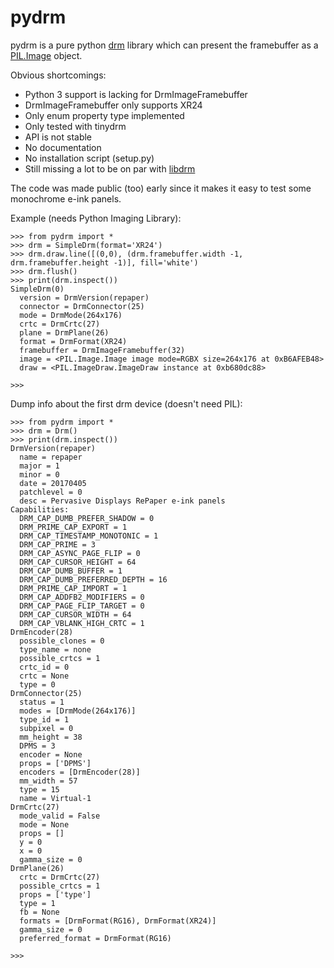 pydrm
=====

pydrm is a pure python [drm](https://dri.freedesktop.org/docs/drm/gpu/drm-uapi.html) library which can present the framebuffer as a [PIL.Image](https://pillow.readthedocs.io/en/latest/reference/Image.html) object.

Obvious shortcomings:
- Python 3 support is lacking for DrmImageFramebuffer
- DrmImageFramebuffer only supports XR24
- Only enum property type implemented
- Only tested with tinydrm
- API is not stable
- No documentation
- No installation script (setup.py)
- Still missing a lot to be on par with [libdrm](https://cgit.freedesktop.org/mesa/drm)

The code was made public (too) early since it makes it easy to test some monochrome e-ink panels.

Example (needs Python Imaging Library):
```
>>> from pydrm import *
>>> drm = SimpleDrm(format='XR24')
>>> drm.draw.line([(0,0), (drm.framebuffer.width -1, drm.framebuffer.height -1)], fill='white')
>>> drm.flush()
>>> print(drm.inspect())
SimpleDrm(0)
  version = DrmVersion(repaper)
  connector = DrmConnector(25)
  mode = DrmMode(264x176)
  crtc = DrmCrtc(27)
  plane = DrmPlane(26)
  format = DrmFormat(XR24)
  framebuffer = DrmImageFramebuffer(32)
  image = <PIL.Image.Image image mode=RGBX size=264x176 at 0xB6AFEB48>
  draw = <PIL.ImageDraw.ImageDraw instance at 0xb680dc88>

>>>

```

Dump info about the first drm device (doesn't need PIL):
```
>>> from pydrm import *
>>> drm = Drm()
>>> print(drm.inspect())
DrmVersion(repaper)
  name = repaper
  major = 1
  minor = 0
  date = 20170405
  patchlevel = 0
  desc = Pervasive Displays RePaper e-ink panels
Capabilities:
  DRM_CAP_DUMB_PREFER_SHADOW = 0
  DRM_PRIME_CAP_EXPORT = 1
  DRM_CAP_TIMESTAMP_MONOTONIC = 1
  DRM_CAP_PRIME = 3
  DRM_CAP_ASYNC_PAGE_FLIP = 0
  DRM_CAP_CURSOR_HEIGHT = 64
  DRM_CAP_DUMB_BUFFER = 1
  DRM_CAP_DUMB_PREFERRED_DEPTH = 16
  DRM_PRIME_CAP_IMPORT = 1
  DRM_CAP_ADDFB2_MODIFIERS = 0
  DRM_CAP_PAGE_FLIP_TARGET = 0
  DRM_CAP_CURSOR_WIDTH = 64
  DRM_CAP_VBLANK_HIGH_CRTC = 1
DrmEncoder(28)
  possible_clones = 0
  type_name = none
  possible_crtcs = 1
  crtc_id = 0
  crtc = None
  type = 0
DrmConnector(25)
  status = 1
  modes = [DrmMode(264x176)]
  type_id = 1
  subpixel = 0
  mm_height = 38
  DPMS = 3
  encoder = None
  props = ['DPMS']
  encoders = [DrmEncoder(28)]
  mm_width = 57
  type = 15
  name = Virtual-1
DrmCrtc(27)
  mode_valid = False
  mode = None
  props = []
  y = 0
  x = 0
  gamma_size = 0
DrmPlane(26)
  crtc = DrmCrtc(27)
  possible_crtcs = 1
  props = ['type']
  type = 1
  fb = None
  formats = [DrmFormat(RG16), DrmFormat(XR24)]
  gamma_size = 0
  preferred_format = DrmFormat(RG16)

>>>

```
